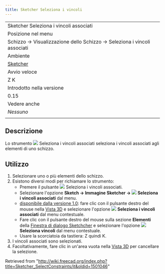 ```yaml
---
title: Sketcher Seleziona i vincoli
---
```

|  |
| --- |
| Sketcher Seleziona i vincoli associati |
| Posizione nel menu |
| Schizzo → Visualizzazione dello Schizzo → Seleziona i vincoli associati |
| Ambiente |
| [Sketcher](/Sketcher_Workbench/it "Sketcher Workbench/it") |
| Avvio veloce |
| Z K |
| Introdotto nella versione |
| 0.15 |
| Vedere anche |
| *Nessuno* |
|  |

## Descrizione

Lo strumento ![](/images/Sketcher_SelectConstraints.svg) Seleziona i vincoli associati
seleziona i vincoli associati agli elementi di uno schizzo.

## Utilizzo

1. Selezionare uno o più elementi dello schizzo.
2. Esistono diversi modi per richiamare lo strumento:
   * Premere il pulsante ![](/images/Sketcher_SelectConstraints.svg) Seleziona i vincoli associati.
   * Selezionare l'opzione **Sketch → Immagine Sketcher → ![](/images/Sketcher_SelectConstraints.svg) Seleziona i vincoli associati** dal menu.
   * [disponibile dalla versione 1.0](/Release_notes_1.0/it "Release notes 1.0/it"): fare clic con il pulsante destro del mouse nella [Vista 3D](/3D_view/it "3D view/it") e selezionare l'opzione **![](/images/Sketcher_SelectConstraints.svg) Seleziona i vincoli associati** dal menu contestuale.
   * Fare clic con il pulsante destro del mouse sulla sezione **Elementi** della [Finestra di dialogo Sketchcher](/Sketcher_Dialog/it "Sketcher Dialog/it") e selezionare l'opzione **![](/images/Sketcher_SelectConstraints.svg) Seleziona vincoli** dal menu contestuale.
   * Usare la scorciatoia da tastiera: Z quindi K.
3. I vincoli associati sono selezionati.
4. Facoltativamente, fare clic in un'area vuota nella [Vista 3D](/3D_view/it "3D view/it") per cancellare la selezione.

Retrieved from "<http://wiki.freecad.org/index.php?title=Sketcher_SelectConstraints/it&oldid=1501046>"